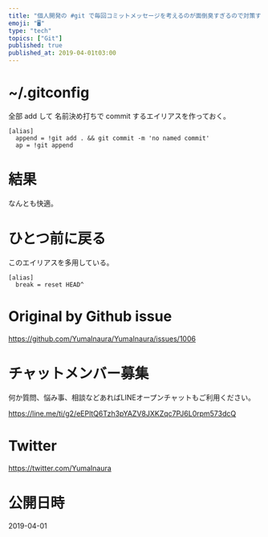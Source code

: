 ```yaml
---
title: "個人開発の #git で毎回コミットメッセージを考えるのが面倒臭すぎるので対策する"
emoji: "🖥"
type: "tech"
topics: ["Git"]
published: true
published_at: 2019-04-01t03:00
---
```


# ~/.gitconfig

全部 add して 名前決め打ちで commit するエイリアスを作っておく。

```
[alias]
  append = !git add . && git commit -m 'no named commit'
  ap = !git append
```

# 結果

なんとも快適。

# ひとつ前に戻る

このエイリアスを多用している。

```
[alias]
  break = reset HEAD^
```


# Original by Github issue

https://github.com/YumaInaura/YumaInaura/issues/1006








<!-- Update From Qiita API -->

# チャットメンバー募集


何か質問、悩み事、相談などあればLINEオープンチャットもご利用ください。

https://line.me/ti/g2/eEPltQ6Tzh3pYAZV8JXKZqc7PJ6L0rpm573dcQ





# Twitter


https://twitter.com/YumaInaura


<!-- Update From Qiita API -->



# 公開日時

2019-04-01
